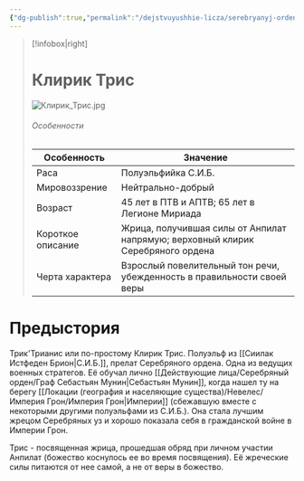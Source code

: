 ```yaml
---
{"dg-publish":true,"permalink":"/dejstvuyushhie-licza/serebryanyj-orden/trik-trianis-ili-klirik-tris/","dgPassFrontmatter":true}
---
```


> [!infobox|right]
> # Клирик Трис
> ![Клирик_Трис.jpg](/img/user/%D0%98%D0%B7%D0%BE%D0%B1%D1%80%D0%B0%D0%B6%D0%B5%D0%BD%D0%B8%D1%8F/%D0%9A%D0%BB%D0%B8%D1%80%D0%B8%D0%BA_%D0%A2%D1%80%D0%B8%D1%81.jpg)
> ###### Особенности
> | Особенность | Значение |
> | ---- | ---- |
> | Раса | Полуэльфийка С.И.Б.|
> | Мировоззрение | Нейтрально-добрый |
> | Возраст | 45 лет в ПТВ и АПТВ; 65 лет в Легионе Мириада|
> | Короткое описание |Жрица, получившая силы от Анпилат напрямую; верховный клирик Серебряного ордена |
> | Черта характера |Взрослый повелительный тон речи, убежденность в правильности своей веры|


# Предыстория

Трик'Трианис или по-простому Клирик Трис. Полуэльф из [[Сиилак Истфеден Брион\|С.И.Б.]], прелат Серебряного ордена. Одна из ведущих военных стратегов. Её обучал лично [[Действующие лица/Серебряный орден/Граф Себастьян Мунин\|Себастьян Мунин]], когда нашел ту на берегу [[Локации (география и населяющие существа)/Невелес/Империя Грон/Империя Грон\|Империи]] (сбежавшую вместе с некоторыми другими полуэльфами из С.И.Б.). Она стала лучшим жрецом Серебряных уз и хорошо показала себя в гражданской войне в Империи Грон.

Трис - посвященная жрица, прошедшая обряд при личном участии Анпилат (божество коснулось ее во время посвящения). Её жреческие силы питаются от нее самой, а не от веры в божество. 